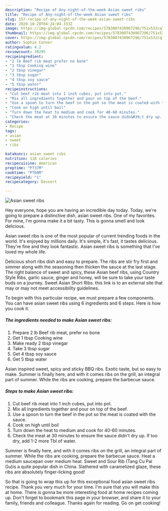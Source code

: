 ```yaml
---
description: "Recipe of Any-night-of-the-week Asian sweet ribs"
title: "Recipe of Any-night-of-the-week Asian sweet ribs"
slug: 157-recipe-of-any-night-of-the-week-asian-sweet-ribs
date: 2020-10-20T04:24:04.333Z
image: https://img-global.cpcdn.com/recipes/5783007430967296/751x532cq70/asian-sweet-ribs-recipe-main-photo.jpg
thumbnail: https://img-global.cpcdn.com/recipes/5783007430967296/751x532cq70/asian-sweet-ribs-recipe-main-photo.jpg
cover: https://img-global.cpcdn.com/recipes/5783007430967296/751x532cq70/asian-sweet-ribs-recipe-main-photo.jpg
author: Sophie Conner
ratingvalue: 4.2
reviewcount: 39295
recipeingredient:
- "2 lb Beef rib meat prefer no bone"
- "1 tbsp Cooking wine"
- "2 tbsp vinegar"
- "3 tbsp sugar"
- "4 tbsp soy sauce"
- "5 tbsp water"
recipeinstructions:
- "Cut beef rib meat into 1 inch cubes, put into pot."
- "Mix all ingredients together and pour on top of the beef."
- "Use a spoon to turn the beef in the pot so the meat is coated with the sauce."
- "Cook on high until boil"
- "Turn down the heat to medium and cook for 40-60 minutes."
- "Check the meat at 30 minutes to ensure the sauce didn&#39;t dry up. If too dry, add 1-2 more Tbl of water."
categories:
- Recipe
tags:
- asian
- sweet
- ribs

katakunci: asian sweet ribs 
nutrition: 118 calories
recipecuisine: American
preptime: "PT37M"
cooktime: "PT60M"
recipeyield: "1"
recipecategory: Dessert

---
```



![Asian sweet ribs](https://img-global.cpcdn.com/recipes/5783007430967296/751x532cq70/asian-sweet-ribs-recipe-main-photo.jpg)

Hey everyone, hope you are having an incredible day today. Today, we're going to prepare a distinctive dish, asian sweet ribs. One of my favorites. For mine, I'm gonna make it a bit tasty. This is gonna smell and look delicious.

Asian sweet ribs is one of the most popular of current trending foods in the world. It's enjoyed by millions daily. It's simple, it's fast, it tastes delicious. They're fine and they look fantastic. Asian sweet ribs is something that I've loved my whole life.

Delicious short ribs dish and easy to prepare. The ribs are stir fry first and simmer along with the seasoning then thicken the sauce at the last stage. The right balance of sweet and spicy, these Asian beef ribs, using Country Style Ribs, garlic sauce, ginger and honey, will be sure to take your taste buds on a journey. Sweet Asian Short Ribs. this link is to an external site that may or may not meet accessibility guidelines.


To begin with this particular recipe, we must prepare a few components. You can have asian sweet ribs using 6 ingredients and 6 steps. Here is how you cook it.

<!--inarticleads1-->

##### The ingredients needed to make Asian sweet ribs:

1. Prepare 2 lb Beef rib meat, prefer no bone
1. Get 1 tbsp Cooking wine
1. Make ready 2 tbsp vinegar
1. Take 3 tbsp sugar
1. Get 4 tbsp soy sauce
1. Get 5 tbsp water


Asian inspired sweet, spicy and sticky BBQ ribs. Exotic taste, but so easy to make. Summer is finally here, and with it comes ribs on the grill, an integral part of summer. While the ribs are cooking, prepare the barbecue sauce. 

<!--inarticleads2-->

##### Steps to make Asian sweet ribs:

1. Cut beef rib meat into 1 inch cubes, put into pot.
1. Mix all ingredients together and pour on top of the beef.
1. Use a spoon to turn the beef in the pot so the meat is coated with the sauce.
1. Cook on high until boil
1. Turn down the heat to medium and cook for 40-60 minutes.
1. Check the meat at 30 minutes to ensure the sauce didn&#39;t dry up. If too dry, add 1-2 more Tbl of water.


Summer is finally here, and with it comes ribs on the grill, an integral part of summer. While the ribs are cooking, prepare the barbecue sauce. Heat a medium saucepan over medium heat. Sweet and Sour Rib (Tang Cu Pai Gu)is a quite popular dish in China. Slathered with caramelized glaze, these ribs are absolutely finger-licking good! 

So that is going to wrap this up for this exceptional food asian sweet ribs recipe. Thank you very much for your time. I'm sure that you will make this at home. There is gonna be more interesting food at home recipes coming up. Don't forget to bookmark this page in your browser, and share it to your family, friends and colleague. Thanks again for reading. Go on get cooking!
